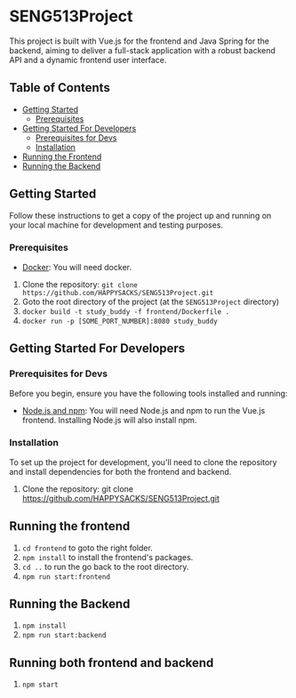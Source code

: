 # SENG513Project

This project is built with Vue.js for the frontend and Java Spring for the backend, aiming to deliver a full-stack application with a robust backend API and a dynamic frontend user interface.

## Table of Contents

- [Getting Started](#getting-started)
  - [Prerequisites](#prerequisites)
- [Getting Started For Developers](#getting-started-for-developers)
  - [Prerequisites for Devs](#prerequisites-for-devs)
  - [Installation](#installation)
- [Running the Frontend](#running-the-frontend)
- [Running the Backend](#running-the-backend)

## Getting Started

Follow these instructions to get a copy of the project up and running on your local machine for development and testing purposes.

### Prerequisites

- [Docker](https://www.docker.com): You will need docker.

1. Clone the repository: `git clone https://github.com/HAPPYSACKS/SENG513Project.git`
2. Goto the root directory of the project (at the `SENG513Project` directory)
3. `docker build -t study_buddy -f frontend/Dockerfile .`
4. `docker run -p [SOME_PORT_NUMBER]:8080 study_buddy`

## Getting Started For Developers

### Prerequisites for Devs

Before you begin, ensure you have the following tools installed and running:

- [Node.js and npm](https://nodejs.org/en/): You will need Node.js and npm to run the Vue.js frontend. Installing Node.js will also install npm.

### Installation

To set up the project for development, you'll need to clone the repository and install dependencies for both the frontend and backend.

1. Clone the repository:
   git clone https://github.com/HAPPYSACKS/SENG513Project.git

## Running the frontend

1. `cd frontend` to goto the right folder.
2. `npm install` to install the frontend's packages.
3. `cd ..` to run the go back to the root directory.
4. `npm run start:frontend`

## Running the Backend

1. `npm install`
2. `npm run start:backend`

## Running both frontend and backend

1. `npm start`
